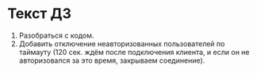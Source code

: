 ﻿# Текст ДЗ

1. Разобраться с кодом.
2. Добавить отключение неавторизованных пользователей по таймауту (120 сек. ждём после подключения клиента, и если он не авторизовался за это время, закрываем соединение).
